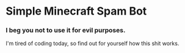 # Simple Minecraft Spam Bot
### I beg you not to use it for evil purposes.

I'm tired of coding today, so find out for yourself how this shit works.
